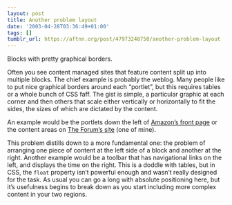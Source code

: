 ```yaml
---
layout: post
title: Another problem layout
date: '2003-04-28T03:36:49+01:00'
tags: []
tumblr_url: https://aftnn.org/post/47973248750/another-problem-layout
---
```

<p>Blocks with pretty graphical borders.</p>
<p>Often you see content managed sites that feature content split up into multiple blocks. The chief example is probably the weblog. Many people like to put nice graphical borders around each &ldquo;portlet&rdquo;, but this requires tables or a whole bunch of CSS faff. The gist is simple, a particular graphic at each corner and then others that scale either vertically or horizontally to fit the sides, the sizes of which are dictated by the content.</p>
<p>An example would be the portlets down the left of <a href="http://www.amazon.com/">Amazon&rsquo;s front page</a> or the content areas on <a href="http://www.theforumnorfolk.com">The Forum&rsquo;s site</a> (one of mine).</p>
<p>This problem distills down to a more fundamental one: the problem of arranging one piece of content at the left side of a block and another at the right. Another example would be a toolbar that has navigational links on the left, and displays the time on the right. This is a doddle with tables, but in CSS, the <code>float</code> property isn&rsquo;t powerful enough and wasn&rsquo;t really designed for the task. As usual you can go a long with absolute positioning here, but it&rsquo;s usefulness begins to break down as you start including more complex content in your two regions.</p>
